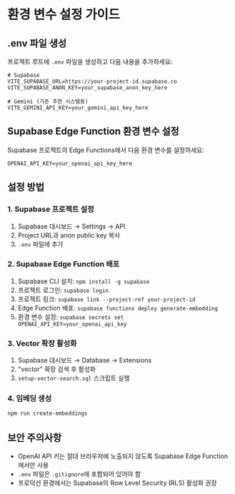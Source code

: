 # 환경 변수 설정 가이드

## .env 파일 생성
프로젝트 루트에 `.env` 파일을 생성하고 다음 내용을 추가하세요:

```env
# Supabase
VITE_SUPABASE_URL=https://your-project-id.supabase.co
VITE_SUPABASE_ANON_KEY=your_supabase_anon_key_here

# Gemini (기존 추천 시스템용)
VITE_GEMINI_API_KEY=your_gemini_api_key_here
```

## Supabase Edge Function 환경 변수 설정
Supabase 프로젝트의 Edge Functions에서 다음 환경 변수를 설정하세요:

```env
OPENAI_API_KEY=your_openai_api_key_here
```

## 설정 방법

### 1. Supabase 프로젝트 설정
1. Supabase 대시보드 → Settings → API
2. Project URL과 anon public key 복사
3. `.env` 파일에 추가

### 2. Supabase Edge Function 배포
1. Supabase CLI 설치: `npm install -g supabase`
2. 프로젝트 로그인: `supabase login`
3. 프로젝트 링크: `supabase link --project-ref your-project-id`
4. Edge Function 배포: `supabase functions deploy generate-embedding`
5. 환경 변수 설정: `supabase secrets set OPENAI_API_KEY=your_openai_api_key`

### 3. Vector 확장 활성화
1. Supabase 대시보드 → Database → Extensions
2. "vector" 확장 검색 후 활성화
3. `setup-vector-search.sql` 스크립트 실행

### 4. 임베딩 생성
```bash
npm run create-embeddings
```

## 보안 주의사항
- OpenAI API 키는 절대 브라우저에 노출되지 않도록 Supabase Edge Function에서만 사용
- `.env` 파일은 `.gitignore`에 포함되어 있어야 함
- 프로덕션 환경에서는 Supabase의 Row Level Security (RLS) 활성화 권장
